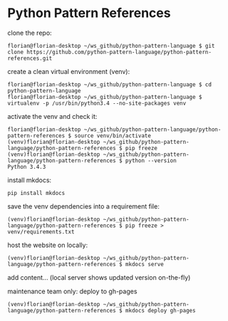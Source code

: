 # Python Pattern References

clone the repo:

    florian@florian-desktop ~/ws_github/python-pattern-language $ git clone https://github.com/python-pattern-language/python-pattern-references.git

create a clean virtual environment (venv):

    florian@florian-desktop ~/ws_github/python-pattern-language $ cd python-pattern-language
    florian@florian-desktop ~/ws_github/python-pattern-language $ virtualenv -p /usr/bin/python3.4 --no-site-packages venv

activate the venv and check it:

    florian@florian-desktop ~/ws_github/python-pattern-language/python-pattern-references $ source venv/bin/activate
    (venv)florian@florian-desktop ~/ws_github/python-pattern-language/python-pattern-references $ pip freeze
    (venv)florian@florian-desktop ~/ws_github/python-pattern-language/python-pattern-references $ python --version
    Python 3.4.3

install mkdocs:

    pip install mkdocs

save the venv dependencies into a requirement file:

    (venv)florian@florian-desktop ~/ws_github/python-pattern-language/python-pattern-references $ pip freeze > venv/requirements.txt

host the website on locally:

    (venv)florian@florian-desktop ~/ws_github/python-pattern-language/python-pattern-references $ mkdocs serve

add content... (local server shows updated version on-the-fly)

maintenance team only: deploy to gh-pages

    (venv)florian@florian-desktop ~/ws_github/python-pattern-language/python-pattern-references $ mkdocs deploy gh-pages
